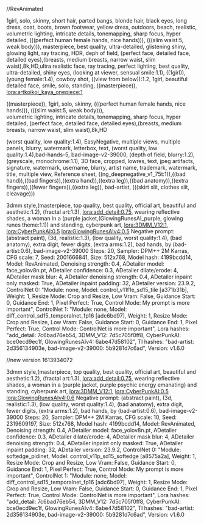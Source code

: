 //RevAnimated

1girl, solo, skinny, short hair, parted bangs, blonde hair, black eyes, long dress, coat, boots, brown footwear, yellow dress, 
outdoors, beach, realistic, volumetric lighting, intricate details, tonemapping, sharp focus, hyper detailed, 
(((perfect human female hands, nice hands))), (((slim waist:5, weak body))), masterpiece, best quality, ultra-detailed,
glistening shiny, glowing light, ray tracing, HDR, deph of field, (perfect face, detailed face, detailed eyes),(breasts, 
medium breasts, narrow waist, slim waist),8k,HD,ultra realistic face, ray tracing, perfect lighting, best quality, ultra-detailed,
shiny eyes, (looking at viewer, sensual smile:1.1), ((1girl)), (young female:1.4), cowboy shot, ((view from below)):1.2, 1girl,
beautiful detailed face, smile, solo, standing,  ((masterpiece)),  <lora:artkoikoi_kaya_onepiece:1>


((masterpiece)), 1girl, solo, skinny, (((perfect human female hands, nice hands))), (((slim waist:5, weak body))),  
volumetric lighting, intricate details, tonemapping, sharp focus, hyper detailed, (perfect face, detailed face, detailed eyes),(breasts, medium breasts, narrow waist, slim waist),8k,HD


(worst quality, low quality:1.4), EasyNegative, multiple views, multiple panels, blurry, watermark, letterbox, text, (worst quality, low quality:1.4),bad-hands-5, bad-image-v2-39000, (depth of field, blurry:1.2), (greyscale, monochrome:1.1), 3D face, cropped, lowres, text, jpeg artifacts, signature, watermark, username, blurry, artist name, trademark, watermark, title, multiple view, Reference sheet, ((ng_deepnegative_v1_75t:1)),((bad hand)),((bad fingers)),((extra hand)),((extra leg)),((bad anatomy)),((extra fingers)),((fewer fingers)),((extra leg)), bad-artist, (((skirt slit, clothes slit, cleavage)))

3dmm style,(masterpiece, top quality, best quality, official art, beautiful and aesthetic:1.2), (fractal art:1.3), <lora:add_detail:0.75>, wearing reflective shades, a woman in a (purple jacket,(GlowingRunesAI_purple, glowing runes theme:1.1)) and standing, cyberpunk art, <lora:3DMM_V12:1>, <lora:CyberPunkAI:0.5> <lora:GlowingRunesAIv4:0.5>
Negative prompt: (abstract paint), (3d, realistic:1.3), (low quality, worst quality:1.4), (bad anatomy), extra digit, fewer digits, (extra arms:1.2), bad hands, by (bad-artist:0.6), bad-image-v2-39000
Steps: 20, Sampler: DPM++ 2M Karras, CFG scale: 7, Seed: 2001666841, Size: 512x768, Model hash: 4199bcdd14, Model: RevAnimated, Denoising strength: 0.4, ADetailer model: face_yolov8n.pt, ADetailer confidence: 0.3, ADetailer dilate/erode: 4, ADetailer mask blur: 4, ADetailer denoising strength: 0.4, ADetailer inpaint only masked: True, ADetailer inpaint padding: 32, ADetailer version: 23.9.2, ControlNet 0: "Module: none, Model: control_v11f1e_sd15_tile [a371b31b], Weight: 1, Resize Mode: Crop and Resize, Low Vram: False, Guidance Start: 0, Guidance End: 1, Pixel Perfect: True, Control Mode: My prompt is more important", ControlNet 1: "Module: none, Model: diff_control_sd15_temporalnet_fp16 [adc6bd97], Weight: 1, Resize Mode: Crop and Resize, Low Vram: False, Guidance Start: 0, Guidance End: 1, Pixel Perfect: True, Control Mode: ControlNet is more important", Lora hashes: "add_detail: 7c6bad76eb54, 3DMM_V12: 7d5c705f0ff8, CyberPunkAI: bce0ecd9ec1f, GlowingRunesAIv4: 6abe47d58102", TI hashes: "bad-artist: 2d356134903e, bad-image-v2-39000: 5b9281d7c6ad", Version: v1.6.0

//new version 1613934072

3dmm style,(masterpiece, top quality, best quality, official art, beautiful and aesthetic:1.2), (fractal art:1.3), <lora:add_detail:0.75>, wearing reflective shades, a woman in a (purple jacket, purple psychic energy emanating) and standing, cyberpunk art, <lora:3DMM_V12:1>, <lora:CyberPunkAI:0.5> <lora:GlowingRunesAIv4:0.6>
Negative prompt: (abstract paint), (3d, realistic:1.3), (low quality, worst quality:1.4), (bad anatomy), extra digit, fewer digits, (extra arms:1.2), bad hands, by (bad-artist:0.6), bad-image-v2-39000
Steps: 20, Sampler: DPM++ 2M Karras, CFG scale: 10, Seed: 2319609197, Size: 512x768, Model hash: 4199bcdd14, Model: RevAnimated, Denoising strength: 0.4, ADetailer model: face_yolov8n.pt, ADetailer confidence: 0.3, ADetailer dilate/erode: 4, ADetailer mask blur: 4, ADetailer denoising strength: 0.4, ADetailer inpaint only masked: True, ADetailer inpaint padding: 32, ADetailer version: 23.9.2, ControlNet 0: "Module: softedge_pidinet, Model: control_v11p_sd15_softedge [a8575a2a], Weight: 1, Resize Mode: Crop and Resize, Low Vram: False, Guidance Start: 0, Guidance End: 1, Pixel Perfect: True, Control Mode: My prompt is more important", ControlNet 1: "Module: none, Model: diff_control_sd15_temporalnet_fp16 [adc6bd97], Weight: 1, Resize Mode: Crop and Resize, Low Vram: False, Guidance Start: 0, Guidance End: 1, Pixel Perfect: True, Control Mode: ControlNet is more important", Lora hashes: "add_detail: 7c6bad76eb54, 3DMM_V12: 7d5c705f0ff8, CyberPunkAI: bce0ecd9ec1f, GlowingRunesAIv4: 6abe47d58102", TI hashes: "bad-artist: 2d356134903e, bad-image-v2-39000: 5b9281d7c6ad", Version: v1.6.0